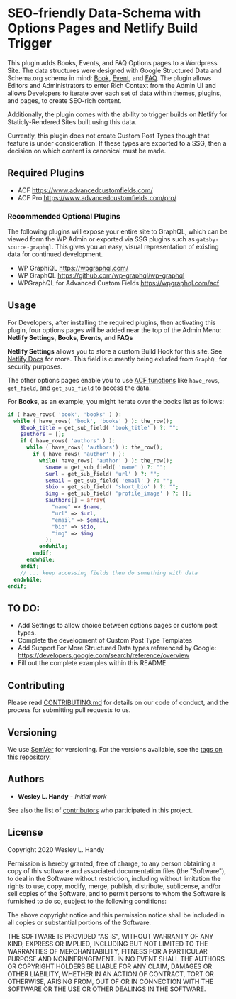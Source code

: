 # SEO-friendly Data-Schema with Options Pages and Netlify Build Trigger

This plugin adds Books, Events, and FAQ Options pages to a Wordpress Site. The data structures were designed with Google Structured Data and Schema.org schema in mind: [Book](https://developers.google.com/search/docs/data-types/book), [Event](https://developers.google.com/search/docs/data-types/event), and [FAQ](https://developers.google.com/search/docs/data-types/faqpage). The plugin allows Editors and Administrators to enter Rich Context from the Admin UI and allows Developers to iterate over each set of data within themes, plugins, and pages, to create SEO-rich content. 

Additionally, the plugin comes with the ability to trigger builds on Netlify for Staticly-Rendered Sites built using this data. 

Currently, this plugin does not create Custom Post Types though that feature is under consideration. If these types are exported to a SSG, then a decision on which content is canonical must be made.

## Required Plugins

 - ACF https://www.advancedcustomfields.com/
 - ACF Pro https://www.advancedcustomfields.com/pro/

### Recommended Optional Plugins

The following plugins will expose your entire site to GraphQL, which can be viewed form the WP Admin or exported via SSG plugins such as `gatsby-source-graphql`. This gives you an easy, visual representation of existing data for continued development.

 - WP GraphiQL https://wpgraphql.com/
 - WP GraphQL https://github.com/wp-graphql/wp-graphql
 - WPGraphQL for Advanced Custom Fields https://wpgraphql.com/acf

## Usage

For Developers, after installing the required plugins, then activating this plugin, four options pages will be added near the top of the Admin Menu: **Netlify Settings**, **Books**, **Events**, and **FAQs**

**Netlify Settings** allows you to store a custom Build Hook for this site. See [Netlify Docs](https://docs.netlify.com/configure-builds/build-hooks/) for more. This field is currently being exluded from `GraphQL` for security purposes.

The other options pages enable you to use [ACF functions](https://www.advancedcustomfields.com/resources/) like `have_rows`, `get_field`, and `get_sub_field` to access the data.

For **Books**, as an example, you might iterate over the books list as follows:

```php
if ( have_rows( 'book', 'books' ) ):
  while ( have_rows( 'book', 'books' ) ): the_row(); 
    $book_title = get_sub_field( 'book_title' ) ?: "":
    $authors = [];
    if ( have_rows( 'authors' ) ):
      while ( have_rows( 'authors') ): the_row();
        if ( have_rows( 'author' ) ):
          while( have_rows( 'author' ) ): the_row();
            $name = get_sub_field( 'name' ) ?: "";
            $url = get_sub_field( 'url' ) ?: "";
            $email = get_sub_field( 'email' ) ?: "";
            $bio = get_sub_field( 'short_bio' ) ?: "";
            $img = get_sub_field( 'profile_image' ) ?: [];
            $authors[] = array(
              "name" => $name,
              "url" => $url,
              "email" => $email,
              "bio" => $bio,
              "img" => $img
            );
          endwhile;
        endif;
      endwhile;
    endif;
    // ... keep accessing fields then do something with data
  endwhile;
endif;
```

## TO DO:

- Add Settings to allow choice between options pages or custom post types.
- Complete the development of Custom Post Type Templates
- Add Support For More Structured Data types referenced by Google: https://developers.google.com/search/reference/overview
- Fill out the complete examples within this README

## Contributing

Please read [CONTRIBUTING.md](CONTRIBUTING.md) for details on our code of conduct, and the process for submitting pull requests to us.

## Versioning

We use [SemVer](http://semver.org/) for versioning. For the versions available, see the [tags on this repository](https://github.com/wesleylhandy/books-events-faq-options/tags). 

## Authors

* **Wesley L. Handy** - *Initial work* 

See also the list of [contributors](https://github.com/wesleylhandy/books-events-faq-options/contributors) who participated in this project.

## License

Copyright 2020 Wesley L. Handy

Permission is hereby granted, free of charge, to any person obtaining a copy of this software and associated documentation files (the "Software"), to deal in the Software without restriction, including without limitation the rights to use, copy, modify, merge, publish, distribute, sublicense, and/or sell copies of the Software, and to permit persons to whom the Software is furnished to do so, subject to the following conditions:

The above copyright notice and this permission notice shall be included in all copies or substantial portions of the Software.

THE SOFTWARE IS PROVIDED "AS IS", WITHOUT WARRANTY OF ANY KIND, EXPRESS OR IMPLIED, INCLUDING BUT NOT LIMITED TO THE WARRANTIES OF MERCHANTABILITY, FITNESS FOR A PARTICULAR PURPOSE AND NONINFRINGEMENT. IN NO EVENT SHALL THE AUTHORS OR COPYRIGHT HOLDERS BE LIABLE FOR ANY CLAIM, DAMAGES OR OTHER LIABILITY, WHETHER IN AN ACTION OF CONTRACT, TORT OR OTHERWISE, ARISING FROM, OUT OF OR IN CONNECTION WITH THE SOFTWARE OR THE USE OR OTHER DEALINGS IN THE SOFTWARE.